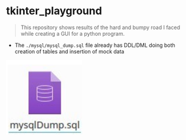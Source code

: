 # tkinter_playground


> This repository shows results of the hard and bumpy road I faced while creating a GUI for a python program. 






- The `./mysql/mysql_dump.sql` file already has DDL/DML doing both creation of tables and insertion of mock data


![image](./.src/mysql_dump.png)
